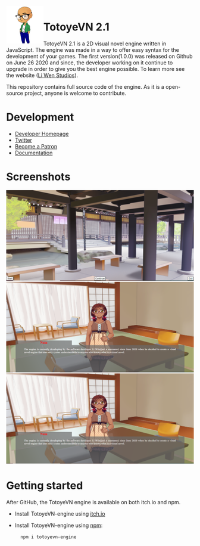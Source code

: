 <!--![TotoyeVN.js](https://raw.github.com/LiWen780/TotoyeVN-engine/master/TVN_logo.png)-->
<img align="left" src="Development/images/TVN-logo2.png" width="100px"/>
<h1>TotoyeVN 2.1</h1>

TotoyeVN 2.1 is a 2D visual novel engine written in JavaScript. The engine was made in a way to offer easy syntax for the development of your games. The first version(1.0.0) was released on Github on June 26 2020 and since, the developer working on it continue to upgrade in order to give you the best engine possible. To learn more see the website ([Li Wen Studios](http://liwenstudios.fun/TotoyeVN.php)).

This repository contains full source code of the engine. As it is a open-source project, anyone is welcome to contribute.

# Development

* [Developer Homepage](http://liwenstudios.fun)
* [Twitter](https://twitter.com/liwenstudios)
* [Become a Patron](https://www.patreon.com/liwenstudios)
* [Documentation](http://liwenstudios.fun/TotoyeVN.php)

# Screenshots

![Screenshot1](Development/images/tvn_screenshot1.PNG "Screenshot1")
![Screenshot2](Development/images/tvn_screenshot2.PNG "Screenshot2")
![Screenshot3](Development/images/tvn_screenshot2.PNG "Screenshot3")

# Getting started

After GitHub, the TotoyeVN engine is available on both itch.io and npm.

* Install TotoyeVN-engine using [itch.io](https://li-wen-studios.itch.io/totoye-vn)

* Install TotoyeVN-engine using [npm](https://www.npmjs.com/package/totoyevn-engine):

		npm i totoyevn-engine
	
